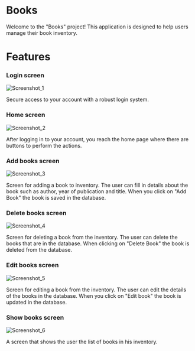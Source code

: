 # Books
Welcome to the "Books" project! This application is designed to help users manage their book inventory.

# Features
### Login screen
![Screenshot_1](https://github.com/idansadi/books/assets/143510244/88ce2c33-0b17-46a0-bf9e-4fa50be93770)

Secure access to your account with a robust login system. 

### Home screen
![Screenshot_2](https://github.com/idansadi/books/assets/143510244/019306ae-770f-4bfc-aa80-0a1f7993b31b)

After logging in to your account, you reach the home page where there are buttons to perform the actions.

### Add books screen
![Screenshot_3](https://github.com/idansadi/books/assets/143510244/6fcb00b7-1517-433c-a347-dcef2cf98044)

Screen for adding a book to inventory. The user can fill in details about the book such as author, year of publication and title. When you click on "Add Book" the book is saved in the database.

### Delete books screen
![Screenshot_4](https://github.com/idansadi/books/assets/143510244/84c937ff-2f2b-49e3-b2e0-62edf5c01341)

Screen for deleting a book from the inventory. The user can delete the books that are in the database. When clicking on "Delete Book" the book is deleted from the database.

### Edit books screen
![Screenshot_5](https://github.com/idansadi/books/assets/143510244/74d8ee71-7f7a-4863-96b0-589352cc60ec)

Screen for editing a book from the inventory. The user can edit the details of the books in the database. When you click on "Edit book" the book is updated in the database.

### Show books screen
![Screenshot_6](https://github.com/idansadi/books/assets/143510244/105b5cfb-1542-405b-b1cf-64256be8116c)

A screen that shows the user the list of books in his inventory.
